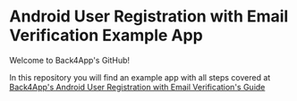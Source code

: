 # Android User Registration with Email Verification Example App

Welcome to Back4App's GitHub!

In this repository you will find an example app with all steps covered at [Back4App's Android User Registration with Email Verification's Guide](https://www.back4app.com/docs/pages/android/basic-user-login)
